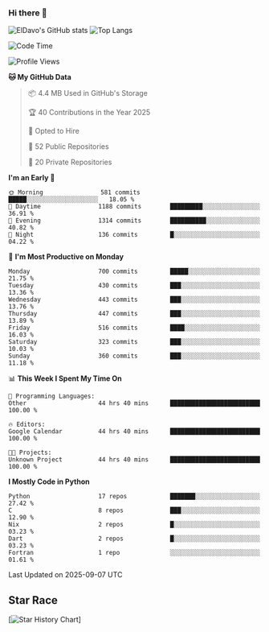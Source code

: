 ### Hi there 👋
![ElDavo's GitHub stats](https://github-readme-stats.vercel.app/api?username=ElDavoo&show_icons=true&theme=chartreuse-dark)
![Top Langs](https://github-readme-stats.vercel.app/api/top-langs/?username=ElDavoo&theme=chartreuse-dark&layout=compact)

<!--START_SECTION:waka-->
![Code Time](http://img.shields.io/badge/Code%20Time-4%2C096%20hrs%2012%20mins-blue)

![Profile Views](http://img.shields.io/badge/Profile%20Views-1-blue)

**🐱 My GitHub Data** 

> 📦 4.4 MB Used in GitHub's Storage 
 > 
> 🏆 40 Contributions in the Year 2025
 > 
> 💼 Opted to Hire
 > 
> 📜 52 Public Repositories 
 > 
> 🔑 20 Private Repositories 
 > 
**I'm an Early 🐤** 

```text
🌞 Morning                581 commits         █████░░░░░░░░░░░░░░░░░░░░   18.05 % 
🌆 Daytime                1188 commits        █████████░░░░░░░░░░░░░░░░   36.91 % 
🌃 Evening                1314 commits        ██████████░░░░░░░░░░░░░░░   40.82 % 
🌙 Night                  136 commits         █░░░░░░░░░░░░░░░░░░░░░░░░   04.22 % 
```
📅 **I'm Most Productive on Monday** 

```text
Monday                   700 commits         █████░░░░░░░░░░░░░░░░░░░░   21.75 % 
Tuesday                  430 commits         ███░░░░░░░░░░░░░░░░░░░░░░   13.36 % 
Wednesday                443 commits         ███░░░░░░░░░░░░░░░░░░░░░░   13.76 % 
Thursday                 447 commits         ███░░░░░░░░░░░░░░░░░░░░░░   13.89 % 
Friday                   516 commits         ████░░░░░░░░░░░░░░░░░░░░░   16.03 % 
Saturday                 323 commits         ███░░░░░░░░░░░░░░░░░░░░░░   10.03 % 
Sunday                   360 commits         ███░░░░░░░░░░░░░░░░░░░░░░   11.18 % 
```


📊 **This Week I Spent My Time On** 

```text
💬 Programming Languages: 
Other                    44 hrs 40 mins      █████████████████████████   100.00 % 

🔥 Editors: 
Google Calendar          44 hrs 40 mins      █████████████████████████   100.00 % 

🐱‍💻 Projects: 
Unknown Project          44 hrs 40 mins      █████████████████████████   100.00 % 
```

**I Mostly Code in Python** 

```text
Python                   17 repos            ███████░░░░░░░░░░░░░░░░░░   27.42 % 
C                        8 repos             ███░░░░░░░░░░░░░░░░░░░░░░   12.90 % 
Nix                      2 repos             █░░░░░░░░░░░░░░░░░░░░░░░░   03.23 % 
Dart                     2 repos             █░░░░░░░░░░░░░░░░░░░░░░░░   03.23 % 
Fortran                  1 repo              ░░░░░░░░░░░░░░░░░░░░░░░░░   01.61 % 
```




 Last Updated on 2025-09-07 UTC
<!--END_SECTION:waka-->

## Star Race

[![Star History Chart](https://api.star-history.com/svg?repos=ElDavoo/WhatsApp-Crypt14-Crypt15-Decrypter,ElDavoo/TuringOS,EliteAndroidApps/WhatsApp-Crypt12-Decrypter,KnugiHK/Whatsapp-Chat-Exporter&type=Date)]
